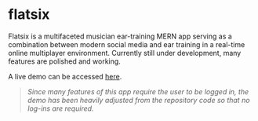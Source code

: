 # flatsix

Flatsix is a multifaceted musician ear-training MERN app serving as a combination between modern social media and ear training in a real-time online multiplayer environment. Currently still under development, many features are polished and working.

A live demo can be accessed [here](https://flatsix.herokuapp.com/).
> *Since many features of this app require the user to be logged in, the demo has been heavily adjusted from the repository code so that no log-ins are required.*
